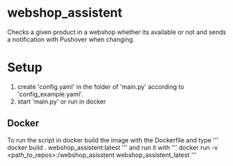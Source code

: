 # webshop_assistent
Checks a given product in a webshop whether its available or not and sends a notification with Pushover when changing.

# Setup
1. create 'config.yaml' in the folder of 'main.py' according to 'config_example.yaml'.
2. start 'main.py' or run in docker
## Docker
To run the script in docker build the image with the Dockerfile and type
'''
docker build . webshop_assistent:latest
'''
and run it with
'''
docker run -v <path_to_repos>:/webshop_asisstent webshop_assistent_latest
'''
